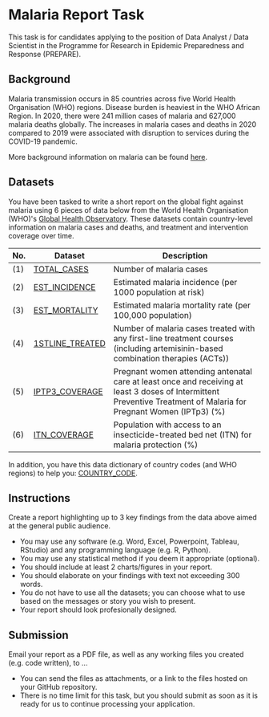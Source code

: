 # Malaria Report Task
This task is for candidates applying to the position of Data Analyst / Data Scientist in the Programme for Research in Epidemic Preparedness and Response (PREPARE).

## Background
Malaria transmission occurs in 85 countries across five World Health Organisation (WHO) regions. Disease burden is heaviest in the WHO African Region. In 2020, there were 241 million cases of malaria and 627,000 malaria deaths globally. The increases in malaria cases and deaths in 2020 compared to 2019 were associated with disruption to services during the COVID-19 pandemic.

More background information on malaria can be found [here](https://www.who.int/news-room/fact-sheets/detail/malaria).

## Datasets
You have been tasked to write a short report on the global fight against malaria using 6 pieces of data below from the World Health Organisation (WHO)'s [Global Health Observatory](https://www.who.int/data/gho). These datasets contain country-level information on malaria cases and deaths, and treatment and intervention coverage over time.

No. | Dataset  | Description
--- | -------- | --------
(1) |  [TOTAL_CASES](data/TOTAL_CASES.csv) | Number of malaria cases
(2) |  [EST_INCIDENCE](data/EST_INCIDENCE.csv) | Estimated malaria incidence (per 1000 population at risk)
(3) |  [EST_MORTALITY](data/EST_MORTALITY.csv) | Estimated malaria mortality rate (per 100,000 population)
(4) |  [1STLINE_TREATED](data/1STLINE_TREATED.csv) | Number of malaria cases treated with any first-line treatment courses (including artemisinin-based combination therapies (ACTs))
(5) | [IPTP3_COVERAGE](data/IPTP3_COVERAGE.csv) | Pregnant women attending antenatal care at least once and receiving at least 3 doses of Intermittent Preventive Treatment of Malaria for Pregnant Women (IPTp3) (%)
(6) | [ITN_COVERAGE](data/ITN_COVERAGE.csv) | Population with access to an insecticide-treated bed net (ITN) for malaria protection (%)

In addition, you have this data dictionary of country codes (and WHO regions) to help you: [COUNTRY_CODE](codes/COUNTRY_CODE.csv).

## Instructions
Create a report highlighting up to 3 key findings from the data above aimed at the general public audience.
- You may use any software (e.g. Word, Excel, Powerpoint, Tableau, RStudio) and any programming language (e.g. R, Python).
- You may use any statistical method if you deem it appropriate (optional).
- You should include at least 2 charts/figures in your report.
- You should elaborate on your findings with text not exceeding 300 words.
- You do not have to use all the datasets; you can choose what to use based on the messages or story you wish to present.
- Your report should look profesionally designed.

## Submission
Email your report as a PDF file, as well as any working files you created (e.g. code written), to ...
- You can send the files as attachments, or a link to the files hosted on your GitHub repository. 
- There is no time limit for this task, but you should submit as soon as it is ready for us to continue processing your application.
